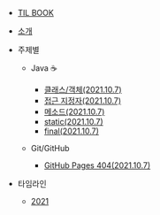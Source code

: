 - [TIL BOOK](README.md)
- [소개](pages/introduce/introduce.md)

- 주제별

  - Java ☕️

    - [클래스/객체(2021.10.7)](pages/java/class.md)
    - [접근 지정자(2021.10.7)](pages/java/accessModifier.md)
    - [메소드(2021.10.7)](pages/java/method.md)
    - [static(2021.10.7)](pages/java/static.md)
    - [final(2021.10.7)](pages/java/final.md)

  - Git/GitHub

    - [GitHub Pages 404(2021.10.7)](pages/gitGithub/pages404.md)

- 타임라인

  - [2021](pages/timeline/2021.md)
